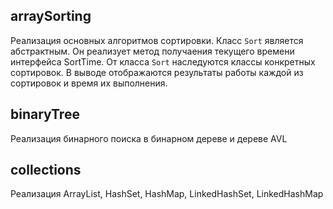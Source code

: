 ## arraySorting

Реализация основных алгоритмов сортировки.
Класс `Sort` является абстрактным. Он реализует метод получаения текущего времени интерфейса SortTime.
От класса `Sort` наследуются классы конкретных сортировок.
В выводе отображаются результаты работы каждой из сортировок и время их выполнения.

## binaryTree

Реализация бинарного поиска в бинарном дереве и дереве AVL

## collections

Реализация ArrayList, HashSet, HashMap, LinkedHashSet, LinkedHashMap